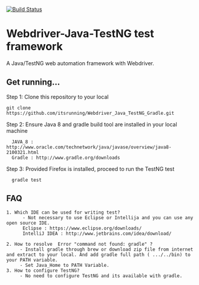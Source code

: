 [![Build Status](https://travis-ci.org/itsrunning/Webdriver_Java_TestNG_Gradle.svg?branch=master)](https://travis-ci.org/itsrunning/Webdriver_Java_TestNG_Gradle)

# Webdriver-Java-TestNG test framework

A Java/TestNG web automation framework with Webdriver.

## Get running...
Step 1: Clone this repository to your local
```
git clone https://github.com/itsrunning/Webdriver_Java_TestNG_Gradle.git
```

Step 2: Ensure Java 8 and gradle build tool are installed in your local machine
```
  JAVA_8 : http://www.oracle.com/technetwork/java/javase/overview/java8-2100321.html
  Gradle : http://www.gradle.org/downloads

```
Step 3: Provided Firefox is installed, proceed to run the TestNG test
```
  gradle test
```

## FAQ
 ```
 1. Which IDE can be used for writing test?
       - Not necessary to use Eclipse or Intellija and you can use any open source IDE.
       Eclipse : https://www.eclipse.org/downloads/
       IntelliJ IDEA : http://www.jetbrains.com/idea/download/

 2. How to resolve  Error "command not found: gradle" ?
      - Install gradle through brew or download zip file from internet and extract to your local. And add gradle full path ( .../../bin) to your PATH variable.
      - Set Java_Home to PATH Variable.
 3. How to configure TestNG?
      - No need to configure TestNG and its available with gradle.

 ```